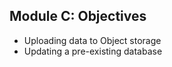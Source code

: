 ## Module C: Objectives

- Uploading data to Object storage
- Updating a pre-existing database

## 
